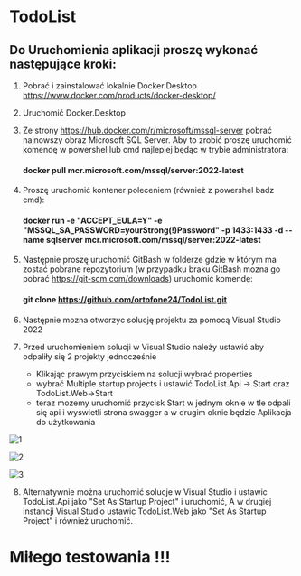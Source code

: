 # TodoList

## Do Uruchomienia aplikacji proszę wykonać następujące kroki:

1. Pobrać i zainstalować lokalnie Docker.Desktop
    https://www.docker.com/products/docker-desktop/

2. Uruchomić Docker.Desktop

3. Ze strony https://hub.docker.com/r/microsoft/mssql-server pobrać najnowszy obraz Microsoft SQL Server.
   Aby to zrobić proszę uruchomić komendę w powershel lub cmd najlepiej będąc w trybie administratora:
   #### docker pull mcr.microsoft.com/mssql/server:2022-latest

4. Proszę uruchomić kontener poleceniem (również z powershel badz cmd):
   #### docker run -e "ACCEPT_EULA=Y" -e "MSSQL_SA_PASSWORD=yourStrong(!)Password" -p 1433:1433 -d --name sqlserver mcr.microsoft.com/mssql/server:2022-latest

 5. Następnie proszę uruchomić GitBash w folderze gdzie w którym ma zostać pobrane repozytorium
	(w przypadku braku GitBash mozna go pobrać https://git-scm.com/downloads)
	uruchomić komendę:
    #### git clone https://github.com/ortofone24/TodoList.git

  6. Następnie mozna otworzyc solucję projektu za pomocą Visual Studio 2022

  7. Przed uruchomieniem solucji w Visual Studio należy ustawić aby odpaliły się 2 projekty jednocześnie
	 - Klikając prawym przyciskiem na solucji wybrać properties
	 - wybrać Multiple startup projects i ustawić TodoList.Api -> Start oraz TodoList.Web->Start
	 - teraz mozemy uruchomić przycisk Start
	    w jednym oknie w tle odpali się api i wyswietli strona swagger a w drugim oknie będzie Aplikacja do użytkowania
    
![1](https://github.com/user-attachments/assets/ad939cf5-bf98-495b-a15a-4b27ef3e1a91)

![2](https://github.com/user-attachments/assets/129e074b-8207-46b1-a5c2-0d2af4959433)

![3](https://github.com/user-attachments/assets/7d47cc5b-1edf-4ec0-bcfc-37bd2abba184)


 8. Alternatywnie można uruchomić solucje w Visual Studio i ustawic TodoList.Api jako "Set As Startup Project" i uruchomić,
	A w drugiej instancji Visual Studio ustawic TodoList.Web jako "Set As Startup Project" i również uruchomić.

# Miłego testowania !!!
